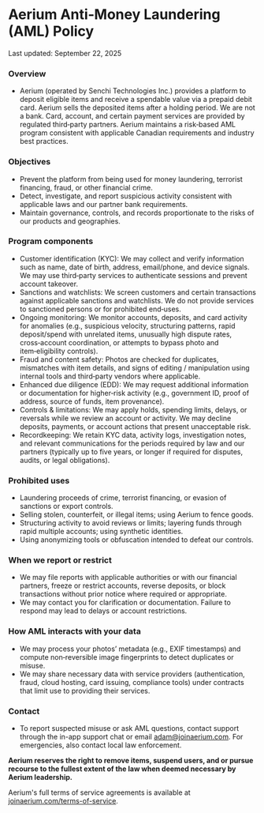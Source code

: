 # Aerium Anti‑Money Laundering (AML) Policy

Last updated: September 22, 2025

### Overview
- Aerium (operated by Senchi Technologies Inc.) provides a platform to deposit eligible items and receive a spendable value via a prepaid debit card. Aerium sells the deposited items after a holding period. We are not a bank. Card, account, and certain payment services are provided by regulated third‑party partners. Aerium maintains a risk‑based AML program consistent with applicable Canadian requirements and industry best practices.

### Objectives
- Prevent the platform from being used for money laundering, terrorist financing, fraud, or other financial crime.
- Detect, investigate, and report suspicious activity consistent with applicable laws and our partner bank requirements.
- Maintain governance, controls, and records proportionate to the risks of our products and geographies.

### Program components
- Customer identification (KYC): We may collect and verify information such as name, date of birth, address, email/phone, and device signals. We may use third‑party services to authenticate sessions and prevent account takeover.
- Sanctions and watchlists: We screen customers and certain transactions against applicable sanctions and watchlists. We do not provide services to sanctioned persons or for prohibited end‑uses.
- Ongoing monitoring: We monitor accounts, deposits, and card activity for anomalies (e.g., suspicious velocity, structuring patterns, rapid deposit/spend with unrelated items, unusually high dispute rates, cross‑account coordination, or attempts to bypass photo and item‑eligibility controls).
- Fraud and content safety: Photos are checked for duplicates, mismatches with item details, and signs of editing / manipulation using internal tools and third‑party vendors where applicable.
- Enhanced due diligence (EDD): We may request additional information or documentation for higher‑risk activity (e.g., government ID, proof of address, source of funds, item provenance).
- Controls & limitations: We may apply holds, spending limits, delays, or reversals while we review an account or activity. We may decline deposits, payments, or account actions that present unacceptable risk.
- Recordkeeping: We retain KYC data, activity logs, investigation notes, and relevant communications for the periods required by law and our partners (typically up to five years, or longer if required for disputes, audits, or legal obligations).

### Prohibited uses
- Laundering proceeds of crime, terrorist financing, or evasion of sanctions or export controls.
- Selling stolen, counterfeit, or illegal items; using Aerium to fence goods.
- Structuring activity to avoid reviews or limits; layering funds through rapid multiple accounts; using synthetic identities.
- Using anonymizing tools or obfuscation intended to defeat our controls.

### When we report or restrict
- We may file reports with applicable authorities or with our financial partners, freeze or restrict accounts, reverse deposits, or block transactions without prior notice where required or appropriate.
- We may contact you for clarification or documentation. Failure to respond may lead to delays or account restrictions.

### How AML interacts with your data
- We may process your photos’ metadata (e.g., EXIF timestamps) and compute non‑reversible image fingerprints to detect duplicates or misuse.
- We may share necessary data with service providers (authentication, fraud, cloud hosting, card issuing, compliance tools) under contracts that limit use to providing their services.

### Contact
- To report suspected misuse or ask AML questions, contact support through the in-app support chat or email adam@joinaerium.com. For emergencies, also contact local law enforcement.

**Aerium reserves the right to remove items, suspend users, and or pursue recourse to the fullest extent of the law when deemed necessary by Aerium leadership.** 

Aerium's full terms of service agreements is available at [joinaerium.com/terms-of-service](joinaerium.com/terms-of-service).
